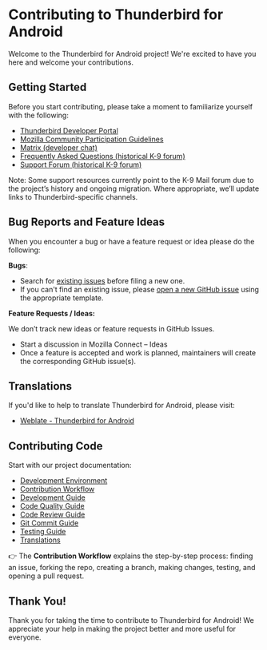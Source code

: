 # Contributing to Thunderbird for Android

Welcome to the Thunderbird for Android project! We're excited to have you here and welcome your contributions.

## Getting Started

Before you start contributing, please take a moment to familiarize yourself with the following:

- [Thunderbird Developer Portal](https://developer.thunderbird.net/)
- [Mozilla Community Participation Guidelines](https://www.mozilla.org/en-US/about/governance/policies/participation/)
- [Matrix (developer chat)](https://matrix.to/#/#tb-mobile-dev:mozilla.org)
- [Frequently Asked Questions (historical K-9 forum)](https://forum.k9mail.app/c/faq)
- [Support Forum (historical K-9 forum)](https://forum.k9mail.app/)

Note: Some support resources currently point to the K-9 Mail forum due to the project’s history and ongoing migration.
Where appropriate, we’ll update links to Thunderbird-specific channels.

## Bug Reports and Feature Ideas

When you encounter a bug or have a feature request or idea  please do the following:

**Bugs**:
- Search for [existing issues](https://github.com/thunderbird/thunderbird-android/issues?q=is%3Aissue) before filing a new one.
- If you can't find an existing issue, please [open a new GitHub issue](https://github.com/thunderbird/thunderbird-android/issues/new/choose) using the appropriate template.

**Feature Requests / Ideas:**

We don’t track new ideas or feature requests in GitHub Issues.

- Start a discussion in Mozilla Connect – Ideas
- Once a feature is accepted and work is planned, maintainers will create the corresponding GitHub issue(s).

## Translations

If you'd like to help to translate Thunderbird for Android, please visit:

- [Weblate - Thunderbird for Android](https://hosted.weblate.org/projects/tb-android/)

## Contributing Code

Start with our project documentation:

- [Development Environment](contributing/development-environment.md)
- [Contribution Workflow](contributing/contribution-workflow.md)
- [Development Guide](contributing/development-guide.md)
- [Code Quality Guide](contributing/code-quality-guide.md)
- [Code Review Guide](contributing/code-review-guide.md)
- [Git Commit Guide](contributing/git-commit-guide.md)
- [Testing Guide](contributing/testing-guide.md)
- [Translations](translations.md)

👉 The **Contribution Workflow** explains the step-by-step process: finding an issue, forking the repo, creating a
branch, making changes, testing, and opening a pull request.

## Thank You!

Thank you for taking the time to contribute to Thunderbird for Android! We appreciate your help in making the project better and more useful for everyone.

